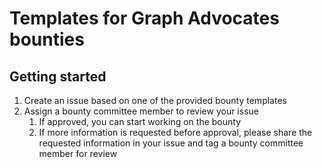 # Templates for Graph Advocates bounties
## Getting started
1. Create an issue based on one of the provided bounty templates
1. Assign a bounty committee member to review your issue
    1. If approved, you can start working on the bounty
    1. If more information is requested before approval, please share the requested information in your issue and tag a bounty committee member for review
